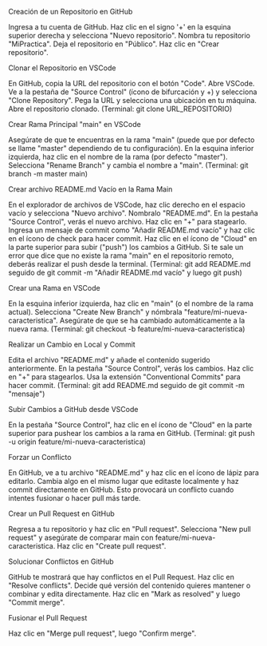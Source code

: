Creación de un Repositorio en GitHub

Ingresa a tu cuenta de GitHub.
Haz clic en el signo '+' en la esquina superior derecha y selecciona "Nuevo repositorio".
Nombra tu repositorio "MiPractica".
Deja el repositorio en "Público".
Haz clic en "Crear repositorio".

Clonar el Repositorio en VSCode

En GitHub, copia la URL del repositorio con el botón "Code".
Abre VSCode.
Ve a la pestaña de "Source Control" (ícono de bifurcación y +) y selecciona "Clone Repository".
Pega la URL y selecciona una ubicación en tu máquina.
Abre el repositorio clonado.
(Terminal: git clone URL_REPOSITORIO)

Crear Rama Principal "main" en VSCode

Asegúrate de que te encuentras en la rama "main" (puede que por defecto se llame "master" dependiendo de tu configuración).
En la esquina inferior izquierda, haz clic en el nombre de la rama (por defecto "master").
Selecciona "Rename Branch" y cambia el nombre a "main".
(Terminal: git branch -m master main)

Crear archivo README.md Vacío en la Rama Main

En el explorador de archivos de VSCode, haz clic derecho en el espacio vacío y selecciona "Nuevo archivo".
Nombralo "README.md".
En la pestaña "Source Control", verás el nuevo archivo. Haz clic en "+" para stagearlo.
Ingresa un mensaje de commit como "Añadir README.md vacío" y haz clic en el ícono de check para hacer commit.
Haz clic en el ícono de "Cloud" en la parte superior para subir ("push") los cambios a GitHub.
Si te sale un error que dice que no existe la rama "main" en el repositorio remoto, deberás realizar el push desde la terminal.
(Terminal: git add README.md seguido de git commit -m "Añadir README.md vacío" y luego git push)

Crear una Rama en VSCode

En la esquina inferior izquierda, haz clic en "main" (o el nombre de la rama actual).
Selecciona "Create New Branch" y nómbrala "feature/mi-nueva-caracteristica".
Asegúrate de que se ha cambiado automáticamente a la nueva rama.
(Terminal: git checkout -b feature/mi-nueva-caracteristica)

Realizar un Cambio en Local y Commit

Edita el archivo "README.md" y añade el contenido sugerido anteriormente.
En la pestaña "Source Control", verás los cambios. Haz clic en "+" para stagearlos.
Usa la extensión "Conventional Commits" para hacer commit.
(Terminal: git add README.md seguido de git commit -m "mensaje")

Subir Cambios a GitHub desde VSCode

En la pestaña "Source Control", haz clic en el ícono de "Cloud" en la parte superior para pushear los cambios a la rama en GitHub.
(Terminal: git push -u origin feature/mi-nueva-caracteristica)

Forzar un Conflicto

En GitHub, ve a tu archivo "README.md" y haz clic en el ícono de lápiz para editarlo.
Cambia algo en el mismo lugar que editaste localmente y haz commit directamente en GitHub.
Esto provocará un conflicto cuando intentes fusionar o hacer pull más tarde.

Crear un Pull Request en GitHub

Regresa a tu repositorio y haz clic en "Pull request".
Selecciona "New pull request" y asegúrate de comparar main con feature/mi-nueva-caracteristica.
Haz clic en "Create pull request".

Solucionar Conflictos en GitHub

GitHub te mostrará que hay conflictos en el Pull Request.
Haz clic en "Resolve conflicts".
Decide qué versión del contenido quieres mantener o combinar y edita directamente.
Haz clic en "Mark as resolved" y luego "Commit merge".

Fusionar el Pull Request

Haz clic en "Merge pull request", luego "Confirm merge".